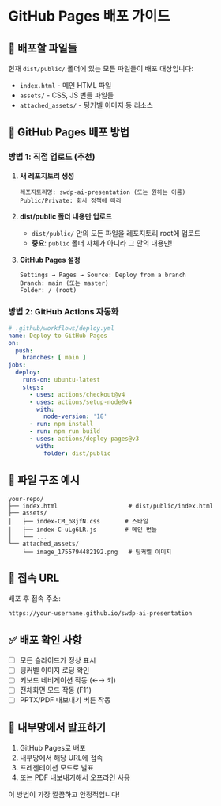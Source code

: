 # GitHub Pages 배포 가이드

## 📁 배포할 파일들
현재 `dist/public/` 폴더에 있는 모든 파일들이 배포 대상입니다:
- `index.html` - 메인 HTML 파일
- `assets/` - CSS, JS 번들 파일들
- `attached_assets/` - 팅커벨 이미지 등 리소스

## 🚀 GitHub Pages 배포 방법

### 방법 1: 직접 업로드 (추천)

1. **새 레포지토리 생성**
   ```
   레포지토리명: swdp-ai-presentation (또는 원하는 이름)
   Public/Private: 회사 정책에 따라
   ```

2. **dist/public 폴더 내용만 업로드**
   - `dist/public/` 안의 모든 파일을 레포지토리 root에 업로드
   - **중요**: `public` 폴더 자체가 아니라 그 안의 내용만!

3. **GitHub Pages 설정**
   ```
   Settings → Pages → Source: Deploy from a branch
   Branch: main (또는 master)
   Folder: / (root)
   ```

### 방법 2: GitHub Actions 자동화

```yaml
# .github/workflows/deploy.yml
name: Deploy to GitHub Pages
on:
  push:
    branches: [ main ]
jobs:
  deploy:
    runs-on: ubuntu-latest
    steps:
      - uses: actions/checkout@v4
      - uses: actions/setup-node@v4
        with:
          node-version: '18'
      - run: npm install
      - run: npm run build
      - uses: actions/deploy-pages@v3
        with:
          folder: dist/public
```

## 📂 파일 구조 예시
```
your-repo/
├── index.html                    # dist/public/index.html
├── assets/
│   ├── index-CM_b8jfN.css       # 스타일
│   ├── index-C-uLg6LR.js        # 메인 번들
│   └── ...
└── attached_assets/
    └── image_1755794482192.png   # 팅커벨 이미지
```

## 🔗 접속 URL
배포 후 접속 주소:
```
https://your-username.github.io/swdp-ai-presentation
```

## ✅ 배포 확인 사항
- [ ] 모든 슬라이드가 정상 표시
- [ ] 팅커벨 이미지 로딩 확인
- [ ] 키보드 네비게이션 작동 (←→ 키)
- [ ] 전체화면 모드 작동 (F11)
- [ ] PPTX/PDF 내보내기 버튼 작동

## 🎯 내부망에서 발표하기
1. GitHub Pages로 배포
2. 내부망에서 해당 URL에 접속
3. 프레젠테이션 모드로 발표
4. 또는 PDF 내보내기해서 오프라인 사용

이 방법이 가장 깔끔하고 안정적입니다!